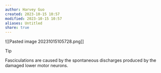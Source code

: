 ```yaml
---
author: Harvey Guo
created: 2023-10-15 10:57
modified: 2023-10-15 10:57
aliases: Untitled
share: true
---
```

![[Pasted image 20231015105728.png]]
>[!tip] 
>Fasciculations are caused by the spontaneous discharges produced by the damaged lower motor neurons.